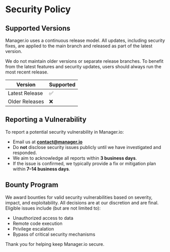 # Security Policy

## Supported Versions

Manager.io uses a continuous release model. All updates, including security fixes, are applied to the main branch and released as part of the latest version.

We do not maintain older versions or separate release branches. To benefit from the latest features and security updates, users should always run the most recent release.

| Version         | Supported          |
| --------------- | ------------------ |
| Latest Release  | :white_check_mark: |
| Older Releases  | :x:                |

## Reporting a Vulnerability

To report a potential security vulnerability in Manager.io:

- Email us at **contact@manager.io**
- Do **not** disclose security issues publicly until we have investigated and responded.
- We aim to acknowledge all reports within **3 business days**.
- If the issue is confirmed, we typically provide a fix or mitigation plan within **7–14 business days**.

## Bounty Program

We award bounties for valid security vulnerabilities based on severity, impact, and exploitability. All decisions are at our discretion and are final. Eligible issues include (but are not limited to):

- Unauthorized access to data
- Remote code execution
- Privilege escalation
- Bypass of critical security mechanisms

Thank you for helping keep Manager.io secure.
